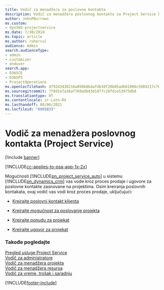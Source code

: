 ```yaml
---
title: Vodič za menadžera za poslovne kontakte
description: Vodič za menadžera poslovnog kontakta za Project Service koji vas vodi kroz proces prodaje i ugovora za poslovne kontakte zasnovane na projektima
author: JohnPBurrows
ms.custom:
- dyn365-projectservice
ms.date: 7/30/2018
ms.topic: article
ms.author: ruhercul
audience: Admin
search.audienceType:
- admin
- customizer
- enduser
search.app:
- D365CE
- D365PS
- ProjectOperations
ms.openlocfilehash: 4792d3438216a850b0b4afdb38f26b85adb81960c5984217c76c9954ca36b884
ms.sourcegitcommit: 7f8d1e7a16af769adb43d1877c28fdce53975db8
ms.translationtype: HT
ms.contentlocale: sr-Latn-RS
ms.lasthandoff: 08/06/2021
ms.locfileid: "6985833"
---
```

# <a name="account-manager-guide-project-service"></a>Vodič za menadžera poslovnog kontakta (Project Service)

[!include [banner](../includes/psa-now-project-operations.md)]

[!INCLUDE[cc-applies-to-psa-app-1x-2x](../includes/cc-applies-to-psa-app-1x-2x.md)]

Mogućnosti [!INCLUDE[pn_project_service_auto](../includes/pn-project-service-auto.md)] u sistemu [!INCLUDE[pn_dynamics_crm](../includes/pn-dynamics-crm.md)] vas vode kroz proces prodaje i ugovore za poslovne kontakte zasnovane na projektima. Osim kreiranja poslovnih kontakata, ovaj vodič vas vodi kroz proces prodaje, uključujući:  
  
-   [Kreirajte poslovni kontakt klijenta](../psa/create-customer-account.md)  
  
-   [Kreirajte mogućnost za poslovanje projekta](../psa/create-project-opportunity.md)  
  
-   [Kreirajte ponudu za projekat](../psa/create-project-quote.md)  
  
-   [Kreirajte ugovor za projekat](../psa/create-project-contract.md)  
  
  
### <a name="see-also"></a>Takođe pogledajte  
 [Pregled usluge Project Service](../psa/overview.md)   
 [Vodič za administratore](../psa/admin-guide.md)   
 [Vodič za menadžera projekta](../psa/project-manager-guide.md)   
 [Vodič za menadžera resursa](../psa/resource-manager-guide.md)   
 [Vodič za vreme, trošak i saradnju](../psa/time-expense-collaboration-guide.md)


[!INCLUDE[footer-include](../includes/footer-banner.md)]